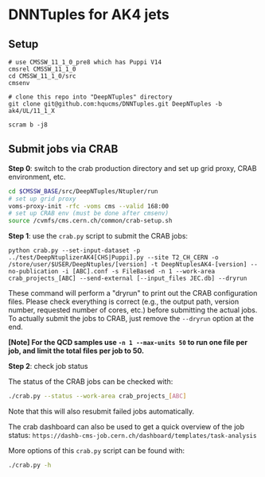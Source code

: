 # DNNTuples for AK4 jets

## Setup
```
# use CMSSW_11_1_0_pre8 which has Puppi V14
cmsrel CMSSW_11_1_0
cd CMSSW_11_1_0/src
cmsenv

# clone this repo into "DeepNTuples" directory
git clone git@github.com:hqucms/DNNTuples.git DeepNTuples -b ak4/UL/11_1_X

scram b -j8
```

## Submit jobs via CRAB

**Step 0**: switch to the crab production directory and set up grid proxy, CRAB environment, etc.

```bash
cd $CMSSW_BASE/src/DeepNTuples/Ntupler/run
# set up grid proxy
voms-proxy-init -rfc -voms cms --valid 168:00
# set up CRAB env (must be done after cmsenv)
source /cvmfs/cms.cern.ch/common/crab-setup.sh
```

**Step 1**: use the `crab.py` script to submit the CRAB jobs:

`python crab.py --set-input-dataset -p ../test/DeepNtuplizerAK4[CHS|Puppi].py --site T2_CH_CERN -o /store/user/$USER/DeepNtuples/[version] -t DeepNtuplesAK4-[version] --no-publication -i [ABC].conf -s FileBased -n 1 --work-area crab_projects_[ABC] --send-external [--input_files JEC.db] --dryrun`

These command will perform a "dryrun" to print out the CRAB configuration files. Please check everything is correct (e.g., the output path, version number, requested number of cores, etc.) before submitting the actual jobs. To actually submit the jobs to CRAB, just remove the `--dryrun` option at the end.

**[Note] For the QCD samples use `-n 1 --max-units 50` to run one file per job, and limit the total files per job to 50.**


**Step 2**: check job status

The status of the CRAB jobs can be checked with:

```bash
./crab.py --status --work-area crab_projects_[ABC]
```

Note that this will also resubmit failed jobs automatically.

The crab dashboard can also be used to get a quick overview of the job status:
`https://dashb-cms-job.cern.ch/dashboard/templates/task-analysis`

More options of this `crab.py` script can be found with:

```bash
./crab.py -h
```
